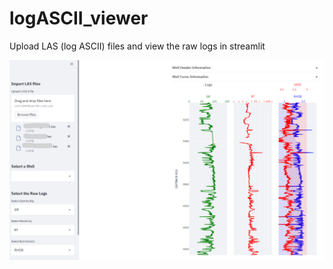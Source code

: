 # logASCII_viewer
Upload LAS (log ASCII) files and view the raw logs in streamlit

![preview](/src/logASCII_viewer/data/preview.png)
